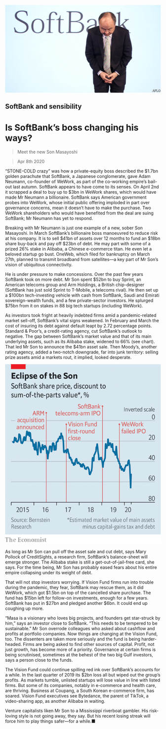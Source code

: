 ![](./images/20200411_WBP501.jpg)

## SoftBank and sensibility

# Is SoftBank’s boss changing his ways?

> Meet the new Son Masayoshi

> Apr 8th 2020

“STONE-COLD crazy” was how a private-equity boss described the $1.7bn golden parachute that SoftBank, a Japanese conglomerate, gave Adam Neumann, co-founder of WeWork, as part of the co-working empire’s bail-out last autumn. SoftBank appears to have come to its senses. On April 2nd it scrapped a deal to buy up to $3bn in WeWork shares, which would have made Mr Neumann a billionaire. SoftBank says American government probes into WeWork, whose initial public offering imploded in part over governance concerns, mean it doesn’t have to make the purchase. Two WeWork shareholders who would have benefited from the deal are suing SoftBank; Mr Neumann has yet to respond.

Breaking with Mr Neumann is just one example of a new, sober Son Masayoshi. In March SoftBank’s billionaire boss manoeuvred to reduce risk at his company. It is to sell $41bn of assets over 12 months to fund an $18bn share buy-back and pay off $23bn of debt. He may part with some of a prized 26% stake in Alibaba, a Chinese e-commerce titan. He even let a beloved startup go bust. OneWeb, which filed for bankruptcy on March 27th, planned to transmit broadband from satellites—a key part of Mr Son’s vision of ubiquitous connectivity.

He is under pressure to make concessions. Over the past few years SoftBank took on more debt. Mr Son spent $52bn to buy Sprint, an American telecoms group and Arm Holdings, a British chip-designer (SoftBank has just sold Sprint to T-Mobile, a telecoms rival). He then set up a $100bn tech-investing vehicle with cash from SoftBank, Saudi and Emirati sovereign-wealth funds, and a few private-sector investors. He splurged $75bn from it on stakes in 88 big tech startups (including WeWork).

As investors took fright at heavily indebted firms amid a pandemic-related market sell-off, SoftBank’s vital signs weakened. In February and March the cost of insuring its debt against default leapt by 2.72 percentage points. Standard & Poor’s, a credit-rating agency, cut SoftBank’s outlook to negative. The gap between SoftBank’s market value and that of its main underlying assets, such as its Alibaba stake, widened to 66% (see chart). That led Mr Son to announce the $41bn asset sale. Then Moody’s, another rating agency, added a two-notch downgrade, far into junk territory: selling prize assets amid a markets rout, it implied, looked desperate.

![](./images/20200411_WBC149.png)

As long as Mr Son can pull off the asset sale and cut debt, says Mary Pollock of CreditSights, a research firm, SoftBank’s balance-sheet will emerge stronger. The Alibaba stake is still a get-out-of-jail-free card, she says. For the time being, Mr Son has probably eased fears about his entire empire collapsing under its weight of debt.

That will not stop investors worrying. If Vision Fund firms run into trouble during the pandemic, they fear, SoftBank may rescue them, as it did WeWork, which got $1.5bn on top of the cancelled share purchase. The fund has $15bn left for follow-on investments, enough for a few years. SoftBank has put in $27bn and pledged another $6bn. It could end up coughing up more.

“Masa is a visionary who loves big projects, and founders get star-struck by him,” says an investor close to SoftBank. “This needs to be tempered to be sustainable.” Mr Son overrode colleagues who asked about cashflow and profits at portfolio companies. Now things are changing at the Vision Fund, too. The dissenters are taken more seriously and the fund is being harder-headed. Firms are being asked to find other sources of capital. Profit, not just growth, has become more of a priority. Governance at certain firms is being scrutinised, sometimes at the behest of the two big Gulf investors, says a person close to the funds.

The Vision Fund could continue spilling red ink over SoftBank’s accounts for a while. In the last quarter of 2019 its $2bn loss all but wiped out the group’s profits. As markets tumble, unlisted startups will lose value in line with listed firms. But some of its companies, notably in e-commerce and health care, are thriving. Business at Coupang, a South Korean e-commerce firm, has soared. Vision Fund executives see Bytedance, the parent of TikTok, a video-sharing app, as another Alibaba in waiting.

Venture capitalists liken Mr Son to a Mississippi riverboat gambler. His risk-loving style is not going away, they say. But his recent losing streak will force him to play things safer—for a while.■